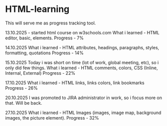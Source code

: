 # HTML-learning
This will serve me as progress tracking tool. 

13.10.2025 - started html course on w3schools.com
What i learned - HTML editor, basic, elements.
Progress - 7%

14.10.2025 
What i learned - HTML attributes, headings, paragraphs, styles, formatting, quotations
Progress - 14%

15.10.2025
Today i was short on time (lot of work, global meeting, etc), so i only did few things. 
What i learned - HTML comments, colors, CSS (Inline, Internal, External)
Progress - 22%

17.10.2025
What i learned - HTML links, links colors, link bookmarks
Progress - 26%

20.10.2025
I was promoted to JIRA administrator in work, so i focus more on that. Will be back.

27.10.2025
What i learned - HTML Images (images, image map, background images, the picture element).
Progress - 32%
